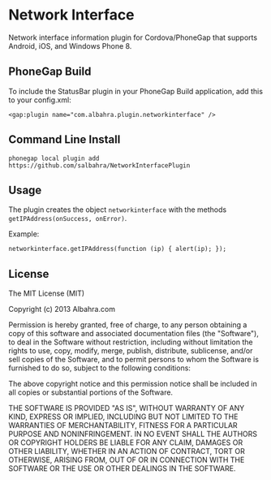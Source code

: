 Network Interface
=================

Network interface information plugin for Cordova/PhoneGap that supports Android, iOS, and Windows Phone 8.

## PhoneGap Build

To include the StatusBar plugin in your PhoneGap Build application, add this to your config.xml:

    <gap:plugin name="com.albahra.plugin.networkinterface" />

## Command Line Install

    phonegap local plugin add https://github.com/salbahra/NetworkInterfacePlugin

## Usage

The plugin creates the object `networkinterface` with the methods `getIPAddress(onSuccess, onError)`.

Example:

	networkinterface.getIPAddress(function (ip) { alert(ip); });

## License

The MIT License (MIT)

Copyright (c) 2013 Albahra.com

Permission is hereby granted, free of charge, to any person obtaining a copy
of this software and associated documentation files (the "Software"), to deal
in the Software without restriction, including without limitation the rights
to use, copy, modify, merge, publish, distribute, sublicense, and/or sell
copies of the Software, and to permit persons to whom the Software is
furnished to do so, subject to the following conditions:

The above copyright notice and this permission notice shall be included in
all copies or substantial portions of the Software.

THE SOFTWARE IS PROVIDED "AS IS", WITHOUT WARRANTY OF ANY KIND, EXPRESS OR
IMPLIED, INCLUDING BUT NOT LIMITED TO THE WARRANTIES OF MERCHANTABILITY,
FITNESS FOR A PARTICULAR PURPOSE AND NONINFRINGEMENT. IN NO EVENT SHALL THE
AUTHORS OR COPYRIGHT HOLDERS BE LIABLE FOR ANY CLAIM, DAMAGES OR OTHER
LIABILITY, WHETHER IN AN ACTION OF CONTRACT, TORT OR OTHERWISE, ARISING FROM,
OUT OF OR IN CONNECTION WITH THE SOFTWARE OR THE USE OR OTHER DEALINGS IN
THE SOFTWARE.
